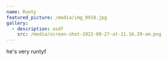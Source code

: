```yaml
---
name: Runty
featured_picture: /media/img_0918.jpg
gallery:
  - description: asdf
    src: /media/screen-shot-2022-08-27-at-11.16.29-am.png
---
```

he's very runtyf